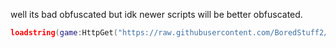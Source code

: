 well its bad obfuscated but idk
newer scripts will be better obfuscated.

```lua
loadstring(game:HttpGet("https://raw.githubusercontent.com/BoredStuff2/bloodmoon-tycoon/main/script.lua", true))()
```
